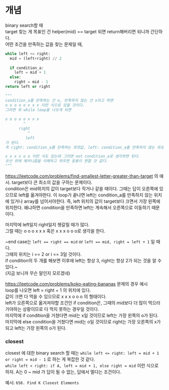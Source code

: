 # 개념


binary search할 때    
target 찾는 게 목표인 건 helper(mid) == target 되면 return해버리면 되니까 간단하다.   
어떤 조건을 만족하는 값을 찾는 문제일 때,

```python
while left <= right:
  mid = (left+right) // 2
  
  if condition_a:
    left = mid + 1    
  else:
    right = mid - 1
return left or right

"""
condition_a를 만족하는 건 o, 만족하지 않는 건 x라고 하면
o o o o o x x x 이런 식으로 있을 것이다.
그러면 위 while loop을 나오게 되면 
         
o o o o o x x x
        ^
      right
          ^
         left
가 된다.
즉 right: condition_a를 만족하는 최댓값, left: condition_a를 만족하지 않는 최솟값

x x x x o o 이런 식도 있는데 그러면 not condition_a로 생각하면 된다.
우선 위에 메커니즘을 이해하고 외우면 응용이 편할 것 같다.
"""
```

https://leetcode.com/problems/find-smallest-letter-greater-than-target 의 예시. target보다 큰 최소의 값을 구하는 문제이다.   
condition은 mid위치의 값이 target보다 작거나 같을 때이다. 그때는 답이 오른쪽에 있으므로 left를 옮겨야한다. 이 loop가 끝나면 left는 condition_a를 만족하지 않는 위치에 있거나 array를 넘어서야한다. 즉, left 위치의 값이 target보다 크면서 가장 왼쪽에 위치한다. 왜냐하면 condition을 만족하면 left는 계속해서 오른쪽으로 이동하기 때문이다.   

마지막에 left일지 right일지 헷갈릴 때가 많다.    
그럴 때는 o o o x x x 혹은 x x x o o o로 생각을 한다.   

~end case는 `left == right == mid` or `left == mid, right = left + 1` 일 때다.   
그때의 위치는 i == 2 or i == 3일 것이다.   
if condition의 두 개를 해보면 이후에 left는 항상 3, right는 항상 2가 되는 것을 알 수 있다.~   
(지금 보니까 무슨 말인지 모르겠네)

https://leetcode.com/problems/koko-eating-bananas 문제의 경우 예시   
loop를 나오면 left = right + 1 의 위치에 있다.   
값이 크면 다 먹을 수 있으므로 x x x o o o 의 형태이다.   
left가 오른쪽으로 옮겨져야할 조건인 if condition은, 그때의 mid보다 더 많이 먹으러 가야하는 상황이므로 다 먹지 못하는 경우일 것이다.    
마지막에 if condition을 거쳤다면 mid는 x일 것이므로 left는 가장 왼쪽의 o가 된다.   
마지막에 else condition을 거쳤다면 mid는 o일 것이므로 right는 가장 오른쪽의 x가 되고 left는 가장 왼쪽의 o가 된다.    


### closest

closest 에 대한 binary search 할 때는 `while left <= right: left = mid + 1 or right = mid - 1` 로 하는 게 복잡한 것 같다.   
`while left < right: if A, left = mid + 1, else right = mid` 이런 식으로 하자. A는 0 ~ mid 가 답이 될 수 없는, 답에서 멀다는 조건이다. 

예시: `658. Find K Closest Elements`

